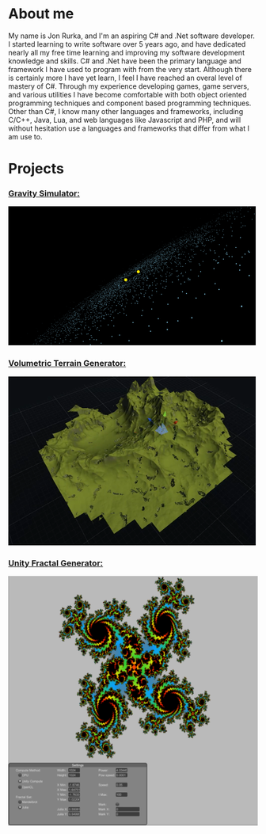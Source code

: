 # About me

My name is Jon Rurka, and I'm an aspiring C# and .Net software developer. I started learning to write software over 5 years ago, and have dedicated nearly all my free time learning and improving my software development knowledge and skills. C# and .Net have been the primary language and framework I have used to program with from the very start. Although there is certainly more I have yet learn, I feel I have reached an overal level of mastery of C#. Through my experience developing games, game servers, and various utilities I have become comfortable with both object oriented programming techniques and component based programming techniques. Other than C#, I know many other languages and frameworks, including C/C++, Java, Lua, and web languages like Javascript and PHP, and will without hesitation use a languages and frameworks that differ from what I am use to.


# Projects

### [Gravity Simulator:](https://github.com/nug700/GravitySimulator)
[![gravitySim](/images/GravityPreview.png)](https://github.com/nug700/GravitySimulator)


### [Volumetric Terrain Generator:](https://github.com/nug700/VoxelTerrain)
[![Terrain](/images/TerrainPreview.png)](https://github.com/nug700/VoxelTerrain)


### [Unity Fractal Generator:](https://github.com/nug700/FunWithFractals)
[![Terrain](/images/FractalPreview.png)](https://github.com/nug700/FunWithFractals)

